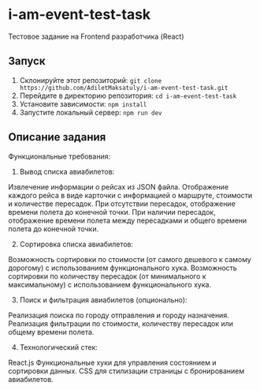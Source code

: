 # i-am-event-test-task
Тестовое задание на Frontend разработчика (React)

## Запуск
1) Склонируйте этот репозиторий: `git clone https://github.com/AdiletMaksatuly/i-am-event-test-task.git`
2) Перейдите в директорию репозитория: `cd i-am-event-test-task`
3) Установите зависимости: `npm install`
4) Запустите локальный сервер: `npm run dev`

## Описание задания
Функциональные требования:

1) Вывод списка авиабилетов:

Извлечение информации о рейсах из JSON файла.
Отображение каждого рейса в виде карточки с информацией о маршруте, стоимости и количестве пересадок.
При отсутствии пересадок, отображение времени полета до конечной точки.
При наличии пересадок, отображение времени полета между пересадками и общего времени полета до конечной точки.


2) Сортировка списка авиабилетов:

Возможность сортировки по стоимости (от самого дешевого к самому дорогому) с использованием функционального хука.
Возможность сортировки по количеству пересадок (от минимального к максимальному) с использованием функционального хука.


3) Поиск и фильтрация авиабилетов (опционально):

Реализация поиска по городу отправления и городу назначения.
Реализация фильтрации по стоимости, количеству пересадок или общему времени полета.



4) Технологический стек:

React.js
Функциональные хуки для управления состоянием и сортировки данных.
CSS для стилизации страницы с бронированием авиабилетов.
